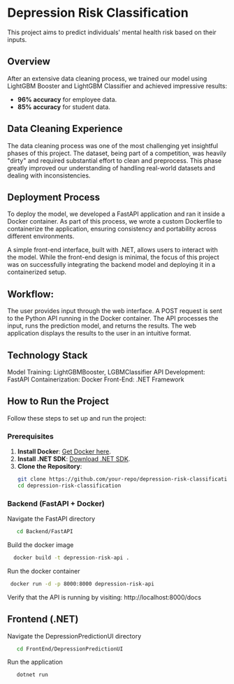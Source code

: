 # Depression Risk Classification
This project aims to predict individuals' mental health risk based on their inputs.

## Overview
After an extensive data cleaning process, we trained our model using LightGBM Booster and LightGBM Classifier and achieved impressive results:
- **96% accuracy** for employee data.
- **85% accuracy** for student data.
  
## Data Cleaning Experience
The data cleaning process was one of the most challenging yet insightful phases of this project. The dataset, being part of a competition, was heavily "dirty" and required substantial effort to clean and preprocess. This phase greatly improved our understanding of handling real-world datasets and dealing with inconsistencies.

## Deployment Process
To deploy the model, we developed a FastAPI application and ran it inside a Docker container. As part of this process, we wrote a custom Dockerfile to containerize the application, ensuring consistency and portability across different environments.

A simple front-end interface, built with .NET, allows users to interact with the model. While the front-end design is minimal, the focus of this project was on successfully integrating the backend model and deploying it in a containerized setup.

## Workflow:
The user provides input through the web interface.
A POST request is sent to the Python API running in the Docker container.
The API processes the input, runs the prediction model, and returns the results.
The web application displays the results to the user in an intuitive format.

## Technology Stack
Model Training: LightGBMBooster, LGBMClassifier
API Development: FastAPI
Containerization: Docker
Front-End: .NET Framework

## How to Run the Project

Follow these steps to set up and run the project:

### Prerequisites
1. **Install Docker**: [Get Docker here](https://www.docker.com/).
2. **Install .NET SDK**: [Download .NET SDK](https://dotnet.microsoft.com/download).
3. **Clone the Repository**:
   ```bash
   git clone https://github.com/your-repo/depression-risk-classification.git
   cd depression-risk-classification

### Backend (FastAPI + Docker)
Navigate the FastAPI directory
   ```bash
      cd Backend/FastAPI 
 ```
Build the docker image
   ```bash
     docker build -t depression-risk-api .
 ```

Run the docker container
   ```bash
    docker run -d -p 8000:8000 depression-risk-api
 ```

Verify that the API is running by visiting: http://localhost:8000/docs

## Frontend (.NET)
Navigate the DepressionPredictionUI directory
   ```bash
      cd FrontEnd/DepressionPredictionUI 
 ```
Run the application
   ```bash
      dotnet run

 ```

